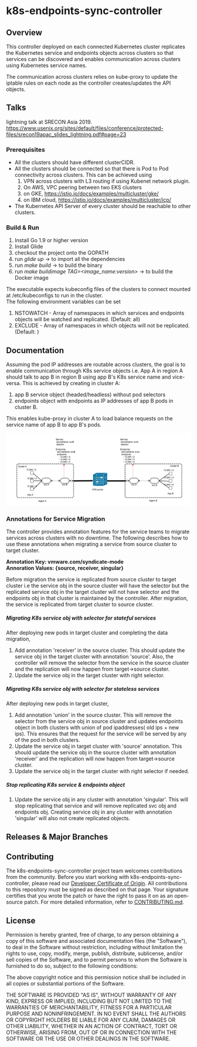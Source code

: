 

# k8s-endpoints-sync-controller

## Overview
This controller deployed on each connected Kubernetes cluster replicates the Kubernetes service and endpoints objects across clusters so that services can be discovered and enables communication across clusters using Kubernetes service names.

The communication across clusters relies on kube-proxy to update the iptable rules on each node as the controller creates/updates the API objects.

## Talks
lightning talk at SRECON Asia 2019. https://www.usenix.org/sites/default/files/conference/protected-files/srecon19apac_slides_lightning.pdf#page=23 

### Prerequisites

* All the clusters should have different clusterCIDR.
* All the clusters should be connected so that there is Pod to Pod connectivity across clusters. This can be achieved using 
    1) VPN across clusters with L3 routing if using Kubenet network plugin. 
    2) On AWS, VPC peering between two EKS clusters
    3) on GKE, https://istio.io/docs/examples/multicluster/gke/
    4) on IBM cloud, https://istio.io/docs/examples/multicluster/icp/ 
* The Kubernetes API Server of every cluster should be reachable to other clusters.

### Build & Run

1. Install Go 1.9 or higher version
2. Install Glide
3. checkout the project onto the GOPATH
4. run *glide up* -> to import all the dependencies
3. run *make build* -> to build the binary
4. run *make buildimage TAG=<image_name:version>* -> to build the Docker image

The executable expects kubeconfig files of the clusters to connect mounted at /etc/kubeconfigs to run in the cluster. \
The following environment variables can be set
1. NSTOWATCH - Array of namespaces in which services and endpoints objects will be watched and replicated. (Default: all)
2. EXCLUDE - Array of namespaces in which objects will not be replicated. (Default: ) 


## Documentation

Assuming the pod IP addresses are routable across clusters, the goal is to enable communication through K8s service objects i.e. App A in region A should talk to app B in region B using app B's K8s service name and vice-versa.
This is achieved by creating in cluster A:
1. app B service object (headed/headless) without pod selectors 
2. endpoints object with endpoints as IP addresses of app B pods in cluster B. 

This enables kube-proxy in cluster A to load balance requests on the service name of app B to app B's pods.

![cross-cluster service discovery example](discovery.png)

### Annotations for Service Migration
The controller provides annotation features for the service teams to migrate services across clusters with no downtime. 
The following describes how to use these annotations when migrating a service from source cluster to target cluster. 

 **Annotation Key: vmware.com/syndicate-mode** \
 **Annoration Values: {source, receiver, singular}**

Before migration the service is replicated from source cluster to target cluster i.e the service obj in the source cluster will have the selector but the replicated service obj in the target cluster will not have selector and the endpoints obj in that cluster is maintained by the controller. After migration, the service is replicated from target cluster to source cluster.

##### Migrating K8s service obj with selector for stateful services
After deploying new pods in target cluster and completing the data migration, 
1. Add annotation 'receiver' in the source cluster. This should update the service obj in the target cluster with annotation 'source'. Also, the controller will remove the selector from the service in the source cluster and the replication will now happen from target→source cluster.
2. Update the service obj in the target cluster with right selector.

##### Migrating K8s service obj with selector for stateless services
After deploying new pods in target cluster, 
1. Add annotation 'union' in the source cluster. This will remove the selector from the service obj in source cluster and updates endpoints object in both clusters with union of pod ipaddresses( old ips + new ips). This ensures that the request for the service will be served by any of the pod in both clusters.
2. Update the service obj in target cluster with 'source' annotation. This should update the service obj in the source cluster with annotation 'receiver' and the replication will now happen from target→source cluster.
3. Update the service obj in the target cluster with right selector if needed.

##### Stop replicating K8s service & endpoints object
1. Update the service obj in any cluster with annotation 'singular'. This will stop replicating that service and will remove replicated svc obj and endpoints obj.
Creating service obj in any cluster with annotation 'singular' will also not create replicated objects. 

## Releases & Major Branches

## Contributing

The k8s-endpoints-sync-controller project team welcomes contributions from the community. Before you start working with k8s-endpoints-sync-controller, please read our [Developer Certificate of Origin](https://cla.vmware.com/dco). All contributions to this repository must be signed as described on that page. Your signature certifies that you wrote the patch or have the right to pass it on as an open-source patch. For more detailed information, refer to [CONTRIBUTING.md](CONTRIBUTING.md).

## License

Permission is hereby granted, free of charge, to any person obtaining a copy of this software and associated documentation files (the "Software"), to deal in the Software without restriction, including without limitation the rights to use, copy, modify, merge, publish, distribute, sublicense, and/or sell copies of the Software, and to permit persons to whom the Software is furnished to do so, subject to the following conditions:

The above copyright notice and this permission notice shall be included in all copies or substantial portions of the Software.

THE SOFTWARE IS PROVIDED "AS IS", WITHOUT WARRANTY OF ANY KIND, EXPRESS OR IMPLIED, INCLUDING BUT NOT LIMITED TO THE WARRANTIES OF MERCHANTABILITY, FITNESS FOR A PARTICULAR PURPOSE AND NONINFRINGEMENT. IN NO EVENT SHALL THE AUTHORS OR COPYRIGHT HOLDERS BE LIABLE FOR ANY CLAIM, DAMAGES OR OTHER LIABILITY, WHETHER IN AN ACTION OF CONTRACT, TORT OR OTHERWISE, ARISING FROM, OUT OF OR IN CONNECTION WITH THE SOFTWARE OR THE USE OR OTHER DEALINGS IN THE SOFTWARE.
